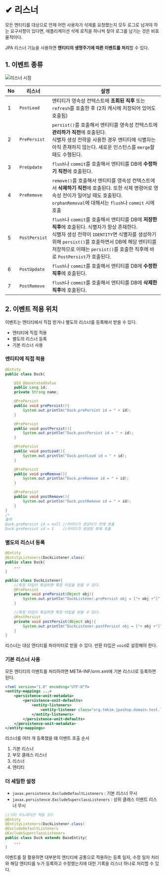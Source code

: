 # ✔ 리스너
모든 엔티티를 대상으로 언제 어떤 사용자가 삭제를 요청했는지 모두 로그로 남겨야 하는 요구사항이 있다면, 애플리케이션 삭제 로직을 하나씩 찾아 로그를 남기는 것은 비효율적이다.   

JPA 리스너 기능을 사용하면 **엔티티의 생명주기에 따른 이벤트를 처리**할 수 있다.

## 1. 이벤트 종류
![리스너 시점](https://blog.kakaocdn.net/dn/dn1cwM/btriRZvMBaA/gkP85jPClmov7R6wGXmNa0/img.png)

|No|리스너|설명|
|--|--|--|
|1|`PostLoad`|엔티티가 영속성 컨텍스트에 **조회된 직후** 또는 `refresh`를 호출한 후 (2차 캐시에 저장되어 있어도 호출됨)|
|2|`PrePersist`|`persist()`를 호출해서 엔티티를 영속성 컨텍스트에 **관리하가 직전**에 호출된다.<br>식별자 생성 전략을 사용한 경우 엔티티에 식별자는 아직 존재하지 않는다. 새로운 인스턴스를 `merge`할 때도 수행된다.|
|3|`PreUpdate`|`flush`나 `commit`를 호출해서 엔티티를 DB에 **수정하기 직전**에 호출된다.|
|4|`PreRemove`|`remove()`를 호출해서 엔티티를 영속성 컨텍스트에서 **삭제하기 직전**에 호출된다. 또한 삭제 명령어로 영속성 전이가 일어날 때도 호출된다.<br>`orphanRemoval`에 대해서는 `flush`나 `commit` 시에 호출|
|5|`PostPersist`|`flush`나 `commit`를 호출해서 엔티티를 DB에 **저장한 직후**에 호출된다. 식별자가 항상 존재한다.<br>식별자 생성 전략이 `IDENTITY`면 식별자를 생성하기 위해 `persist()`를 호출하면서 DB에 해당 엔티티를 저장하므로 이때는 `persist()`를 호출한 직후에 바로 `PostPersist`가 호출된다.|
|6|`PostUpdate`|`flush`나 `commit`를 호출해서 엔티티를 DB에 **수정한 직후**에 호출된다.|
|7|`PostRemove`|`flush`나 `commit`를 호출해서 엔티티를 DB에 **삭제한 직후**에 호출된다.|

## 2. 이벤트 적용 위치
이벤트는 엔티티에서 직접 받거나 별도의 리스너를 등록해서 받을 수 있다.
- 엔티티에 직접 적용
- 별도의 리스너 등록
- 기본 리스너 사용

### 엔티티에 직접 적용
```java
@Entity
public class Duck{

    @Id @GeneratedValue
    public Long id;
    private String name;

    @PrePersist
    public void prePersist(){
        System.out.println("Duck.prePersist id = " + id);
    }

    @PrePersist
    public void postPersist(){
        System.out.println("Duck.postPersist id = " + id);
    }

    @PrePersist
    public void postLoad(){
        System.out.println("Duck.postLoad id = " + id);
    }    

    @PrePersist
    public void preRemove(){
        System.out.println("Duck.preRemove id = " + id);
    }

    @PrePersist
    public void postRemove(){
        System.out.println("Duck.postRemove id = " + id);
    }
}
/*
출력
Duck.prePersist id = null //아이디가 생성되기 전에 호출
Duck.prePersist id = 1    //아이디가 생성된 후에 호출
```

### 별도의 리스너 등록
```java
@Entity
@EntityListeners(DuckListener.class)
public class Duck{
    ...
}

public class DuckListener{
    //특정 타입이 확실하면 특정 타입을 받을 수 있다.
    @PrePersist
    private void prePersist(Object obj){
        System.out.println("DuckListener.prePersist obj = ["+ obj +"]");
    }

    //특정 타입이 확실하면 특정 타입을 받을 수 있다.
    @PostPersist
    private void postPersist(Object obj){
        System.out.println("DuckListener.postPersist obj = ["+ obj +"]");
    }
}
```
리스너는 대상 엔티티를 파라미터로 받을 수 있다. 반환 타입은 `void`로 설정해야 한다.

### 기본 리스너 사용
모든 엔티티의 이벤트를 처리하려면 META-INF/orm.xml에 기본 리스너로 등록하면 된다.
```xml
<?xml version="1.0" encoding="UTF-8"?>
<entity-mappings ...>
    <persistence-unit-metadata>
        <persistence-unit-defaults>
            <entity-listeners>
                <entity-listener class="org.tmkim.jpashop.domain.test.listener.DefaultListener" />
            </entity-listeners>
        </persistence-unit-defaults>
    </persistence-unit-metadata>
</entity-mappings>
```
리스너를 여러 개 등록했을 떄 이벤트 호출 순서
1. 기본 리스너
2. 부모 클래스 리스너
3. 리스너
4. 엔티티

### 더 세밀한 설정
- `javax.persistence.ExcludeDefaultListeners` : 기본 리스너 무시
- `javax.persistence.ExcludeSuperclassListeners` : 상위 클래스 이벤트 리스너 무시
```java
//기타 어노테이션 적용 코드
@Entity
@EntityListeners(DuckListener.class)
@ExcludeDefaultListeners
@ExcludeSuperclassListeners
public class Duck extends BaseEntity{
    ...
}
```
이벤트를 잘 활용하면 대부분의 엔티티에 공통으로 적용하는 등록 일자, 수정 일자 처리와 해당 엔티티를 누가 등록하고 수정했는지에 대한 기록을 리스너 하나로 처리할 수 있다.